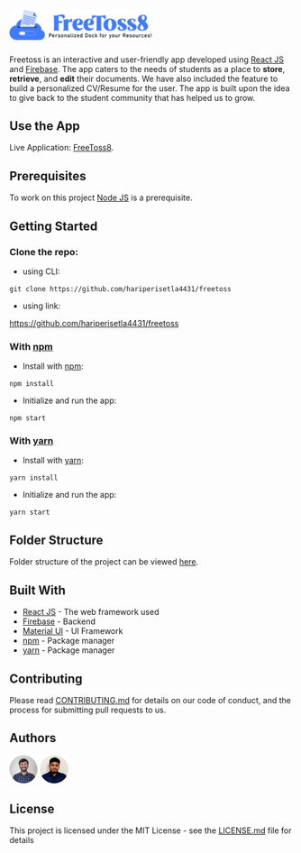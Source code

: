# <img src="github/media/logoh.svg" width="50%">

Freetoss is an interactive and user-friendly app developed using [React JS](https://reactjs.org/) and [Firebase](https://firebase.google.com/). The app caters to the needs of students as a place to <b>store</b>, <b>retrieve</b>, and <b>edit</b> their documents. We have also included the feature to build a personalized CV/Resume for the user. The app is built upon the idea to give back to the student community that has helped us to grow.

## Use the App

Live Application: [FreeToss8](https://freetoss8.web.app/).

## Prerequisites

To work on this project [Node JS](https://nodejs.org/) is a prerequisite.

## Getting Started
   
### Clone the repo:
   - using CLI:
```
git clone https://github.com/hariperisetla4431/freetoss
```
   - using link:
                 
   https://github.com/hariperisetla4431/freetoss
   
### With [npm](https://www.npmjs.com/)
- Install with [npm](https://www.npmjs.com/): 
```
npm install
```

- Initialize and run the app:
```
npm start
```

### With [yarn](https://yarnpkg.com/)
- Install with [yarn](https://yarnpkg.com/): 
```
yarn install
```

- Initialize and run the app:
```
yarn start
```

## Folder Structure

Folder structure of the project can be viewed [here](github/folder.md).

## Built With

* [React JS](https://reactjs.org/) - The web framework used
* [Firebase](https://firebase.google.com/) - Backend
* [Material UI](https://material-ui.com/) - UI Framework
* [npm](https://www.npmjs.com/) - Package manager
* [yarn](https://yarnpkg.com/)  - Package manager

## Contributing

Please read [CONTRIBUTING.md](CONTRIBUTING.md) for details on our code of conduct, and the process for submitting pull requests to us.


## Authors
<a href="https://github.com/hariperisetla4431/" target="_blank"><img src="github/media/hari.png" width="10%"></a>
<a href="https://github.com/ad-arsh99/" target="_blank"><img src="github/media/adarsh.png" width="10%"></a>
## License

This project is licensed under the MIT License - see the [LICENSE.md](https://github.com/hariperisetla4431/testTeam/blob/master/LICENSE) file for details
